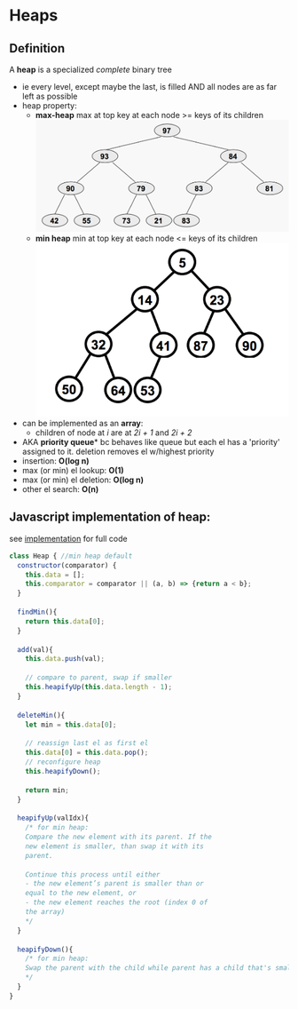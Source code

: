 # Heaps

## Definition
A **heap** is a specialized *complete* binary tree
  - ie every level, except maybe the last, is filled AND all nodes are as far left as possible
  - heap property:
    - **max-heap** max at top
      key at each node >= keys of its children
      ![max-heap](max-heap.png)
    - **min heap** min at top
      key at each node <= keys of its children
      ![min-heap](min-heap.png)
  - can be implemented as an **array**:
    - children of node at *i* are at *2i + 1* and *2i + 2*
  - AKA **priority queue*** bc behaves like queue but each el has a 'priority' assigned to it. deletion removes el w/highest priority
  - insertion: **O(log n)**
  - max (or min) el lookup: **O(1)**
  - max (or min) el deletion: **O(log n)**
  - other el search: **O(n)**


## Javascript implementation of heap:
see [implementation](heap-implementation.js) for full code
~~~~javascript
class Heap { //min heap default
  constructor(comparator) {
    this.data = [];
    this.comparator = comparator || (a, b) => {return a < b};
  }

  findMin(){
    return this.data[0];
  }

  add(val){
    this.data.push(val);

    // compare to parent, swap if smaller
    this.heapifyUp(this.data.length - 1);
  }

  deleteMin(){
    let min = this.data[0];

    // reassign last el as first el
    this.data[0] = this.data.pop();
    // reconfigure heap
    this.heapifyDown();

    return min;
  }

  heapifyUp(valIdx){
    /* for min heap:
    Compare the new element with its parent. If the
    new element is smaller, than swap it with its
    parent.

    Continue this process until either
    - the new element’s parent is smaller than or
    equal to the new element, or
    - the new element reaches the root (index 0 of
    the array)
    */
  }

  heapifyDown(){
    /* for min heap:
    Swap the parent with the child while parent has a child that's smaller
    */
  }
}
~~~~
